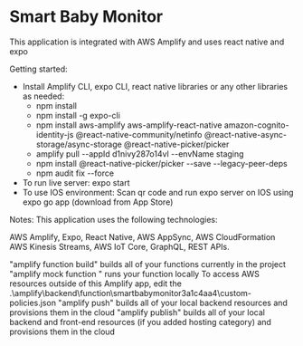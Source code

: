# Smart Baby Monitor
This application is integrated with AWS Amplify and uses react native and expo

Getting started:
- Install Amplify CLI, expo CLI, react native libraries or any other libraries as needed:
    - npm install
    - npm install -g expo-cli
    - npm install aws-amplify aws-amplify-react-native 
    amazon-cognito-identity-js @react-native-community/netinfo @react-native-async-storage/async-storage @react-native-picker/picker
    - amplify pull --appId d1nivy287o14vl --envName staging
    - npm install @react-native-picker/picker --save --legacy-peer-deps
    - npm audit fix --force
- To run live server: expo start
- To use IOS environment: Scan qr code and run expo server on IOS using expo go app (download from App Store)

Notes: 
This application uses the following technologies:

AWS Amplify, Expo, React Native, AWS AppSync, AWS CloudFormation
AWS Kinesis Streams, AWS IoT Core, GraphQL, REST APIs.

"amplify function build" builds all of your functions currently in the project
"amplify mock function <functionName>" runs your function locally
To access AWS resources outside of this Amplify app, edit the .\amplify\backend\function\smartbabymonitor3a1c4aa4\custom-policies.json
"amplify push" builds all of your local backend resources and provisions them in the cloud
"amplify publish" builds all of your local backend and front-end resources (if you added hosting category) and provisions them in the cloud
